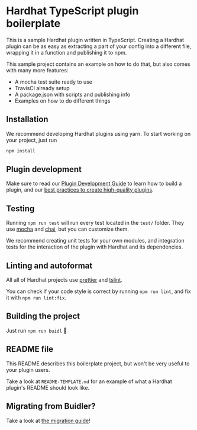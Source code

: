 # Hardhat TypeScript plugin boilerplate

This is a sample Hardhat plugin written in TypeScript. Creating a Hardhat plugin
can be as easy as extracting a part of your config into a different file, 
wrapping it in a function and publishing it to npm.

This sample project contains an example on how to do that, but also comes with 
many more features:

- A mocha test suite ready to use
- TravisCI already setup
- A package.json with scripts and publishing info
- Examples on how to do different things

## Installation

We recommend developing Hardhat plugins using yarn. To start working on your 
project, just run

```bash
npm install
```

## Plugin development

Make sure to read our [Plugin Development Guide](https://usehardhat.com/guides/create-plugin.html) 
to learn how to build a plugin, and our 
[best practices to create high-quality plugins](https://usehardhat.com/documentation/#plugin-development-best-practices).

## Testing

Running `npm run test` will run every test located in the `test/` folder. They 
use [mocha](https://mochajs.org) and [chai](https://www.chaijs.com/), 
but you can customize them.

We recommend creating unit tests for your own modules, and integration tests for 
the interaction of the plugin with Hardhat and its dependencies.

## Linting and autoformat

All all of Hardhat projects use [prettier](https://prettier.io/) and 
[tslint](https://palantir.github.io/tslint/).

You can check if your code style is correct by running `npm run lint`, and fix 
it with `npm run lint:fix`.

## Building the project

Just run `npm run buidl` ️👷‍

## README file

This README describes this boilerplate project, but won't be very useful to your
plugin users.

Take a look at `README-TEMPLATE.md` for an example of what a Hardhat plugin's
README should look like.

## Migrating from Buidler?

Take a look at [the migration guide](MIGRATION.md)!